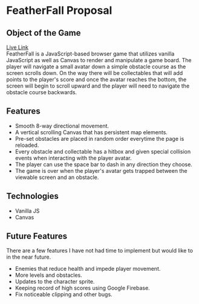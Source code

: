 # FeatherFall Proposal
## Object of the Game 
[Live Link](https://aaxzheng.github.io/FeatherFall)\
FeatherFall is a JavaScript-based browser game that utilizes vanilla JavaScript as well as Canvas to render and manipulate a game board. The player will navigate a small avatar down a simple obstacle course as the screen scrolls down. On the way there will be collectables that will add points to the player's score and once the avatar reaches the bottom, the screen will begin to scroll upward and the player will need to navigate the obstacle course backwards.
## Features
  * Smooth 8-way directional movement.
  * A vertical scrolling Canvas that has persistent map elements.
  * Pre-set obstacles are placed in random order everytime the page is reloaded.
  * Every obstacle and collectable has a hitbox and given special collision events when interacting with the player avatar.
  * The player can use the space bar to dash in any direction they choose.
  * The game is over when the player's avatar gets trapped between the viewable screen and an obstacle.
## Technologies 
* Vanilla JS
* Canvas
## Future Features
 There are a few features I have not had time to implement but would like to in the near future. 
 * Enemies that reduce health and impede player movement.
 * More levels and obstacles.
 * Updates to the character sprite.
 * Keeping record of high scores using Google Firebase.
 * Fix noticeable clipping and other bugs.
